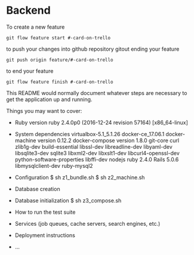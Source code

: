 # Backend

To create a new feature

```
git flow feature start #-card-on-trello
```
to push your changes into github repository gitout ending your feature
```
git push origin feature/#-card-on-trello
```
to end your feature
```
git flow feature finish #-card-on-trello
```

This README would normally document whatever steps are necessary to get the
application up and running.

Things you may want to cover:

* Ruby version
ruby 2.4.0p0 (2016-12-24 revision 57164) [x86_64-linux]

* System dependencies
virtualbox-5.1_5.1.26
docker-ce_17.06.1
docker-machine version 0.12.2
docker-compose version 1.8.0
git-core curl zlib1g-dev build-essential libssl-dev
libreadline-dev libyaml-dev libsqlite3-dev sqlite3
libxml2-dev libxslt1-dev libcurl4-openssl-dev
python-software-properties libffi-dev nodejs
ruby 2.4.0
Rails 5.0.6
libmysqlclient-dev ruby-mysql2

* Configuration
$ sh z1_bundle.sh
$ sh z2_machine.sh

* Database creation

* Database initialization
$ sh z3_compose.sh

* How to run the test suite

* Services (job queues, cache servers, search engines, etc.)

* Deployment instructions

* ...
